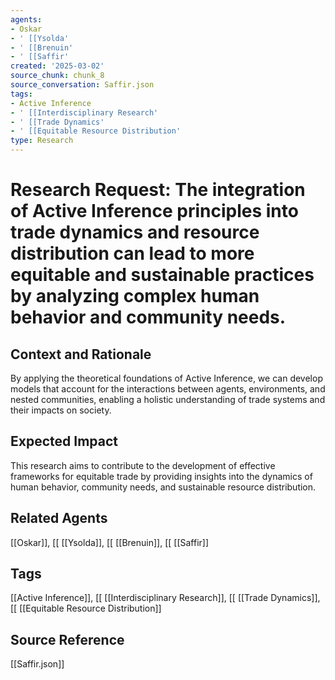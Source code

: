 ```yaml
---
agents:
- Oskar
- ' [[Ysolda'
- ' [[Brenuin'
- ' [[Saffir'
created: '2025-03-02'
source_chunk: chunk_8
source_conversation: Saffir.json
tags:
- Active Inference
- ' [[Interdisciplinary Research'
- ' [[Trade Dynamics'
- ' [[Equitable Resource Distribution'
type: Research
---
```


# Research Request: The integration of Active Inference principles into trade dynamics and resource distribution can lead to more equitable and sustainable practices by analyzing complex human behavior and community needs.

## Context and Rationale
By applying the theoretical foundations of Active Inference, we can develop models that account for the interactions between agents, environments, and nested communities, enabling a holistic understanding of trade systems and their impacts on society.

## Expected Impact
This research aims to contribute to the development of effective frameworks for equitable trade by providing insights into the dynamics of human behavior, community needs, and sustainable resource distribution.

## Related Agents
[[Oskar]], [[ [[Ysolda]], [[ [[Brenuin]], [[ [[Saffir]]

## Tags
[[Active Inference]], [[ [[Interdisciplinary Research]], [[ [[Trade Dynamics]], [[ [[Equitable Resource Distribution]]

## Source Reference
[[Saffir.json]]

